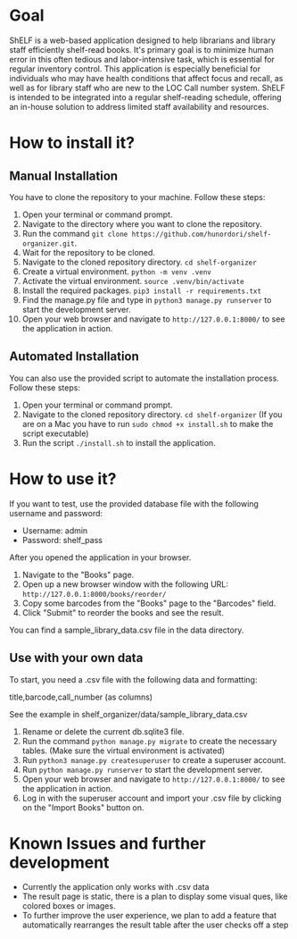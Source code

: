 # Goal

ShELF is a web-based application designed to help librarians and library staff efficiently shelf-read books. It's primary goal is to minimize human error in this often tedious and labor-intensive task, which is essential for regular inventory control. This application is especially beneficial for individuals who may have health conditions that affect focus and recall, as well as for library staff who are new to the LOC Call number system. ShELF is intended to be integrated into a regular shelf-reading schedule, offering an in-house solution to address limited staff availability and resources.

# How to install it?

## Manual Installation
You have to clone the repository to your machine. Follow these steps:

1. Open your terminal or command prompt.
2. Navigate to the directory where you want to clone the repository.
3. Run the command `git clone https://github.com/hunordori/shelf-organizer.git`.
4. Wait for the repository to be cloned.
5. Navigate to the cloned repository directory. `cd shelf-organizer`
6. Create a virtual environment. `python -m venv .venv`
7. Activate the virtual environment. `source .venv/bin/activate`
8. Install the required packages. `pip3 install -r requirements.txt`
9. Find the manage.py file and type in `python3 manage.py runserver` to start the development server.
10. Open your web browser and navigate to `http://127.0.0.1:8000/` to see the application in action.

## Automated Installation
You can also use the provided script to automate the installation process. Follow these steps:

1. Open your terminal or command prompt.
2. Navigate to the cloned repository directory. `cd shelf-organizer`
(If you are on a Mac you have to run `sudo chmod +x install.sh` to make the script executable)
3. Run the script `./install.sh` to install the application.

# How to use it?

If you want to test, use the provided database file with the following username and password:

- Username: admin
- Password: shelf_pass

After you opened the application in your browser.

1. Navigate to the "Books" page.
2. Open up a new browser window with the following URL: `http://127.0.0.1:8000/books/reorder/`
3. Copy some barcodes from the "Books" page to the "Barcodes" field.
4. Click "Submit" to reorder the books and see the result.

You can find a sample_library_data.csv file in the data directory.

## Use with your own data

To start, you need a .csv file with the following data and formatting:

title,barcode,call_number (as columns)

See the example in shelf_organizer/data/sample_library_data.csv

1. Rename or delete the current db.sqlite3 file.
2. Run the command `python manage.py migrate` to create the necessary tables. (Make sure the virtual environment is activated)
3. Run `python3 manage.py createsuperuser` to create a superuser account.
4. Run `python manage.py runserver` to start the development server.
5. Open your web browser and navigate to `http://127.0.0.1:8000/` to see the application in action.
6. Log in with the superuser account and import your .csv file by clicking on the "Import Books" button on.


# Known Issues and further development

- Currently the application only works with .csv data
- The result page is static, there is a plan to display some visual ques, like colored boxes or images.
- To further improve the user experience, we plan to add a feature that automatically rearranges the result table after the user checks off a step
